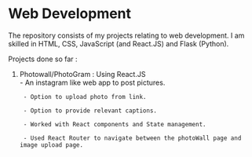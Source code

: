 # Web Development 

The repository consists of my projects relating to web development. I am skilled in HTML, CSS, JavaScript (and React.JS) and Flask (Python). 





Projects done so far : 


1. Photowall/PhotoGram  : Using React.JS  
        - An instagram like web app to post pictures. 
        
        - Option to upload photo from link.
        
        - Option to provide relevant captions.
        
        - Worked with React components and State management. 
        
        - Used React Router to navigate between the photoWall page and image upload page.
        
